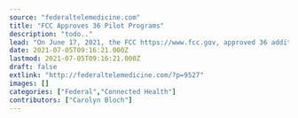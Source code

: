 ```yaml
---
source: "federaltelemedicine.com"
title: "FCC Approves 36 Pilot Programs"
description: "todo.."
lead: "On June 17, 2021, the FCC https://www.fcc.gov, approved 36 additional pilot projects for over $31 million. The new pilot projects join an initial set of 23 projects approved earlier this year bringing the total to over $57 million for 59 pilot projects serving patients in 30 states plus Washington D.C. According to CMS, telehealth activity ..."
date: 2021-07-05T09:16:21.000Z
lastmod: 2021-07-05T09:16:21.000Z
draft: false
extlink: "http://federaltelemedicine.com/?p=9527"
images: []
categories: ["Federal","Connected Health"]
contributors: ["Carolyn Bloch"]
---
```

